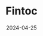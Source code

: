 ---  
layout: startup_page  
title: "Fintoc"  
id: "fintoc.com"  
permalink: "/fintocfintoc.com04252024/"  
website: "https://fintoc.com/"  
funding_round: "Series A"  
funding_amount: "$7M"  
investors: "Monashees, Propel"  
about: "Fintoc is a B2B fintech startup providing an API that enables online businesses to accept instant payments directly from customers' bank accounts (A2A payments). This offers a lower-commission alternative to credit card transactions, improving efficiency for businesses and providing a seamless experience for end-users. Fintoc focuses on Latin American markets, particularly Chile and Mexico."  
markets: "Fintech, Open Banking"  
hq: "Santiago, Region Metropolitana, Chile"  
founded_year: "2020"  
linkedin: "https://www.linkedin.com/company/fintoc/"  
twitter: "https://twitter.com/fintoc_com"  
instagram: ""  
facebook: "https://web.facebook.com/fintoccom"  
crunchbase: "https://www.crunchbase.com/organization/fintoc"  
pitchbook: "https://pitchbook.com/profiles/company/458997-94"  

date_display: "25-Apr-2024"  
date: "2024-04-25"

# SEO Optimization  
meta_title: "Fintoc - Series A Funding ($7M)"  
meta_description: "Fintoc, Fintoc is a B2B fintech startup providing an API that enables online businesses to accept instant payments directly from customers' bank accounts (A2A..."  
meta_keywords: "Fintoc, Fintech, Open Banking, Series A funding"  
canonical_url: "https://startup.projectstartups.com/fintocfintoc.com04252024/"  
---
